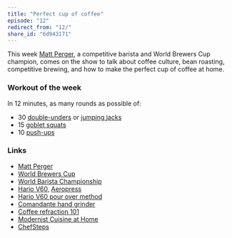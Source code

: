 ```yaml
---
title: "Perfect cup of coffee"
episode: "12"
redirect_from: "12/"
share_id: "6d943171"
---
```


This week [Matt Perger](http://mattperger.com), a competitive barista and World Brewers Cup champion, comes on the show to talk about coffee culture, bean roasting, competitive brewing, and how to make the perfect cup of coffee at home.

### Workout of the week

In 12 minutes, as many rounds as possible of:

- 30 [double-unders](https://www.youtube.com/watch?v=h7XjUbUpeHE) or [jumping jacks](https://www.youtube.com/watch?v=K3W5hUklkIg)
- 15 [goblet squats](https://www.youtube.com/watch?v=OwAh0sBFpec)
- 10 [push-ups](https://www.youtube.com/watch?v=M1IfJmVjKW0)

### Links

- [Matt Perger](http://mattperger.com)
- [World Brewers Cup](http://www.worldbrewerscup.org)
- [World Barista Championship](http://www.worldbaristachampionship.org)
- [Hario V60](http://www.amazon.com/gp/product/B000P4D5HG/ref=as_li_tl?ie=UTF8&camp=1789&creative=390957&creativeASIN=B000P4D5HG&linkCode=as2&tag=chrhun-20&linkId=ME4YTGNVYHL2SUS7), [Aeropress](http://www.amazon.com/gp/product/B0047BIWSK/ref=as_li_tl?ie=UTF8&camp=1789&creative=390957&creativeASIN=B0047BIWSK&linkCode=as2&tag=chrhun-20&linkId=NA3IG5H3V3VCHTS5)
- [Hario V60 pour over method](http://youtu.be/MPDfn--vxK8)
- [Comandante hand grinder](http://www.comandantegrinder.com)
- [Coffee refraction 101](http://youtu.be/fL7vNbEcsxk?list=UUCN58NHBlbp6A2WLJGGXyRw)
- [Modernist Cuisine at Home](http://www.amazon.com/gp/product/0982761015/ref=as_li_tl?ie=UTF8&camp=1789&creative=390957&creativeASIN=0982761015&linkCode=as2&tag=chrhun-20&linkId=LCRKN4TPKNSLKLPP)
- [ChefSteps](http://www.chefsteps.com)
